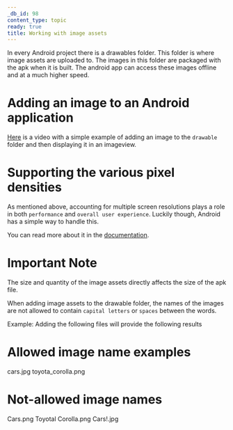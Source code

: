```yaml
---
_db_id: 98
content_type: topic
ready: true
title: Working with image assets
---
```


In every Android project there is a drawables folder. This folder is where image assets are uploaded to. The images in this folder are packaged with the
apk when it is built. The android app can access these images offline and at a much higher speed.

# Adding an image to an Android application

[Here](https://www.youtube.com/watch?v=Ab7U7lqikfU) is a video with a simple example of adding an image to the `drawable` folder and then displaying it in an imageview.

# Supporting the various pixel densities

As mentioned above, accounting for multiple screen resolutions plays a role in both `performance` and `overall user experience`.
Luckily though, Android has a simple way to handle this.

You can read more about it in the [documentation](https://developer.android.com/training/multiscreen/screendensities).

# Important Note

The size and quantity of the image assets directly affects the size of the apk file.

When adding image assets to the drawable folder, the names of the images are not allowed to contain `capital letters` or `spaces` between the words.

Example: Adding the following files will provide the following results

# Allowed image name examples

cars.jpg
toyota_corolla.png

# Not-allowed image names

Cars.png
Toyotal Corolla.png
Cars!.jpg